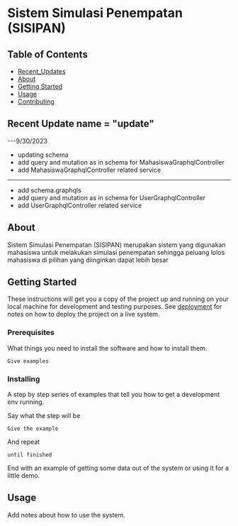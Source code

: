 # Sistem Simulasi Penempatan (SISIPAN)

## Table of Contents

- [Recent_Updates](#update)
- [About](#about)
- [Getting Started](#getting_started)
- [Usage](#usage)
- [Contributing](../CONTRIBUTING.md)


## Recent Update <a> name = "update"</a>

---9/30/2023
- updating schema
- add query and mutation as in schema for MahasiswaGraphqlController
- add MahasiswaGraphqlController related service
---
- add schema.graphqls
- add query and mutation as in schema for UserGraphqlController
- add UserGraphqlController related service

## About <a name = "about"></a>

Sistem Simulasi Penempatan (SISIPAN) merupakan sistem yang digunakan mahasiswa untuk melakukan simulasi penempatan sehingga peluang lolos mahasiswa di pilihan yang diinginkan dapat lebih besar

## Getting Started <a name = "getting_started"></a>

These instructions will get you a copy of the project up and running on your local machine for development and testing purposes. See [deployment](#deployment) for notes on how to deploy the project on a live system.

### Prerequisites

What things you need to install the software and how to install them.

```
Give examples
```

### Installing

A step by step series of examples that tell you how to get a development env running.

Say what the step will be

```
Give the example
```

And repeat

```
until finished
```

End with an example of getting some data out of the system or using it for a little demo.

## Usage <a name = "usage"></a>

Add notes about how to use the system.
